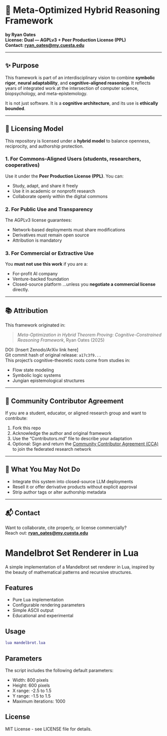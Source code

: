 # 🧠 Meta-Optimized Hybrid Reasoning Framework  
**by Ryan Oates**  
**License: Dual — AGPLv3 + Peer Production License (PPL)**  
**Contact: ryan_oates@my.cuesta.edu**

---

## ✨ Purpose

This framework is part of an interdisciplinary vision to combine **symbolic rigor**, **neural adaptability**, and **cognitive-aligned reasoning**. It reflects years of integrated work at the intersection of computer science, biopsychology, and meta-epistemology.

It is not just software. It is a **cognitive architecture**, and its use is **ethically bounded**.

---

## 🔐 Licensing Model

This repository is licensed under a **hybrid model** to balance openness, reciprocity, and authorship protection.

### 1. For Commons-Aligned Users (students, researchers, cooperatives)
Use it under the **Peer Production License (PPL)**. You can:
- Study, adapt, and share it freely
- Use it in academic or nonprofit research
- Collaborate openly within the digital commons

### 2. For Public Use and Transparency
The AGPLv3 license guarantees:
- Network-based deployments must share modifications
- Derivatives must remain open source
- Attribution is mandatory

### 3. For Commercial or Extractive Use
You **must not use this work** if you are a:
- For-profit AI company
- Venture-backed foundation
- Closed-source platform
...unless you **negotiate a commercial license** directly.

---

## 📚 Attribution

This framework originated in:

> *Meta-Optimization in Hybrid Theorem Proving: Cognitive-Constrained Reasoning Framework*, Ryan Oates (2025)

DOI: [Insert Zenodo/ArXiv link here]  
Git commit hash of original release: `a17c3f9...`  
This project’s cognitive-theoretic roots come from studies in:
- Flow state modeling
- Symbolic logic systems
- Jungian epistemological structures

---

## 🤝 Community Contributor Agreement

If you are a student, educator, or aligned research group and want to contribute:
1. Fork this repo
2. Acknowledge the author and original framework
3. Use the “Contributors.md” file to describe your adaptation
4. Optional: Sign and return the [Community Contributor Agreement (CCA)](link) to join the federated research network

---

## 🚫 What You May Not Do

- Integrate this system into closed-source LLM deployments
- Resell it or offer derivative products without explicit approval
- Strip author tags or alter authorship metadata

---

## 📬 Contact

Want to collaborate, cite properly, or license commercially?  
Reach out: **ryan_oates@my.cuesta.edu**
# Mandelbrot Set Renderer in Lua

A simple implementation of a Mandelbrot set renderer in Lua, inspired by the beauty of mathematical patterns and recursive structures.

## Features

- Pure Lua implementation
- Configurable rendering parameters
- Simple ASCII output
- Educational and experimental

## Usage

```lua
lua mandelbrot.lua
```

## Parameters

The script includes the following default parameters:
- Width: 800 pixels
- Height: 600 pixels
- X range: -2.5 to 1.5
- Y range: -1.5 to 1.5
- Maximum iterations: 1000

## License

MIT License - see LICENSE file for details. 